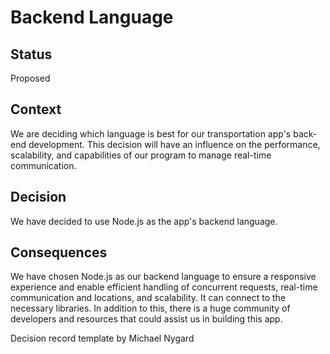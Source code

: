 # Backend Language

## Status
Proposed

## Context
We are deciding which language is best for our transportation app's back-end development. This decision will have an influence on the performance, scalability, and capabilities of our program to manage real-time communication.

## Decision
We have decided to use Node.js as the app's backend language.

## Consequences
We have chosen Node.js as our backend language to ensure a responsive experience and enable efficient handling of concurrent requests, real-time communication and locations, and scalability. It can connect to the necessary libraries. In addition to this, there is a huge community of developers and resources that could assist us in building this app.

Decision record template by Michael Nygard